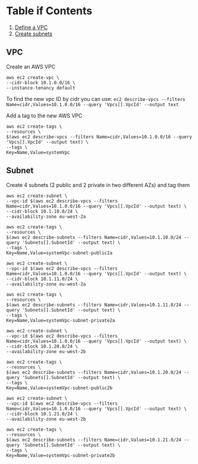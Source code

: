 

# Table if Contents
1. [Define a VPC](#VPC)
1. [Create subnets](#Subnet)

## VPC <a name="VPC"></a>

Create an AWS VPC
```
aws ec2 create-vpc \
--cidr-block 10.1.0.0/16 \
--instance-tenancy default
```

To find the new vpc ID by cidr you can use:
```ec2 describe-vpcs --filters Name=cidr,Values=10.1.0.0/16 --query 'Vpcs[].VpcId' --output text```

Add a tag to the new AWS VPC
```
aws ec2 create-tags \
--resources \
$(aws ec2 describe-vpcs --filters Name=cidr,Values=10.1.0.0/16 --query 'Vpcs[].VpcId' --output text) \
--tags \
Key=Name,Value=systemVpc
```

## Subnet <a name="Subnet"></a>
 
Create 4 subnets (2 public and 2 private in two different AZs) and tag them

```
aws ec2 create-subnet \
--vpc-id $(aws ec2 describe-vpcs --filters Name=cidr,Values=10.1.0.0/16 --query 'Vpcs[].VpcId' --output text) \
--cidr-block 10.1.10.0/24 \
--availability-zone eu-west-2a
```

```
aws ec2 create-tags \
--resources \
$(aws ec2 describe-subnets --filters Name=cidr,Values=10.1.10.0/24 --query 'Subnets[].SubnetId' --output text) \
--tags \
Key=Name,Value=systemVpc-subnet-public2a
```

```
aws ec2 create-subnet \
--vpc-id $(aws ec2 describe-vpcs --filters Name=cidr,Values=10.1.0.0/16 --query 'Vpcs[].VpcId' --output text) \
--cidr-block 10.1.11.0/24 \
--availability-zone eu-west-2a
```

```
aws ec2 create-tags \
--resources \
$(aws ec2 describe-subnets --filters Name=cidr,Values=10.1.11.0/24 --query 'Subnets[].SubnetId' --output text) \
--tags \
Key=Name,Value=systemVpc-subnet-private2a
```

```
aws ec2 create-subnet \
--vpc-id $(aws ec2 describe-vpcs --filters Name=cidr,Values=10.1.0.0/16 --query 'Vpcs[].VpcId' --output text) \
--cidr-block 10.1.20.0/24 \
--availability-zone eu-west-2b
```

```
aws ec2 create-tags \
--resources \
$(aws ec2 describe-subnets --filters Name=cidr,Values=10.1.20.0/24 --query 'Subnets[].SubnetId' --output text) \
--tags \
Key=Name,Value=systemVpc-subnet-public2b
```

```
aws ec2 create-subnet \
--vpc-id $(aws ec2 describe-vpcs --filters Name=cidr,Values=10.1.0.0/16 --query 'Vpcs[].VpcId' --output text) \
--cidr-block 10.1.21.0/24 \
--availability-zone eu-west-2b
```

```
aws ec2 create-tags \
--resources \
$(aws ec2 describe-subnets --filters Name=cidr,Values=10.1.21.0/24 --query 'Subnets[].SubnetId' --output text) \
--tags \
Key=Name,Value=systemVpc-subnet-private2b

```


